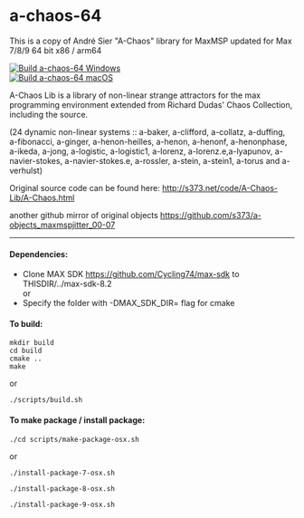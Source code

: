 # a-chaos-64
This is a copy of André Sier "A-Chaos" library for MaxMSP updated for Max 7/8/9 64 bit x86 / arm64

[![Build a-chaos-64 Windows](https://github.com/njazz/a-chaos-64/actions/workflows/build-windows.yml/badge.svg)](https://github.com/njazz/a-chaos-64/actions/workflows/build-windows.yml)  
[![Build a-chaos-64 macOS](https://github.com/njazz/a-chaos-64/actions/workflows/build-macos.yml/badge.svg)](https://github.com/njazz/a-chaos-64/actions/workflows/build-macos.yml)  


A-Chaos Lib is a library of non-linear strange attractors for the max programming environment extended from Richard Dudas' Chaos Collection, including the source.

(24 dynamic non-linear systems :: a-baker, a-clifford, a-collatz, a-duffing, a-fibonacci, a-ginger, a-henon-heilles, a-henon, a-henonf, a-henonphase, a-ikeda, a-jong, a-logistic, a-logistic1, a-lorenz, a-lorenz.e,a-lyapunov, a-navier-stokes, a-navier-stokes.e, a-rossler, a-stein, a-stein1, a-torus and a-verhulst)

Original source code can be found here:
http://s373.net/code/A-Chaos-Lib/A-Chaos.html

another github mirror of original objects
https://github.com/s373/a-objects_maxmspjitter_00-07

-----

#### Dependencies:
* Clone MAX SDK https://github.com/Cycling74/max-sdk to THISDIR/../max-sdk-8.2  
or  
* Specify the folder with -DMAX_SDK_DIR= flag for cmake

#### To build:

```
mkdir build
cd build
cmake ..
make
```

or

```
./scripts/build.sh
```

#### To make package / install package:

```
./cd scripts/make-package-osx.sh
```

or

```
./install-package-7-osx.sh
```

```
./install-package-8-osx.sh
```

```
./install-package-9-osx.sh
```
